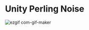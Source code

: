 # Unity Perling Noise
![ezgif com-gif-maker](https://user-images.githubusercontent.com/74234615/110712014-57fa0980-81b5-11eb-90ce-f9e433a5b462.gif)
